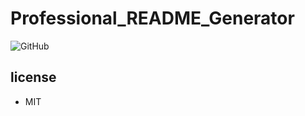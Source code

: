 # Professional_README_Generator

![GitHub](https://img.shields.io/github/license/girmaD/Professional_README_Generator)

## license 
 * MIT
